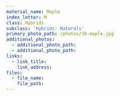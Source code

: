 ```yaml
---
material_name: Maple
index_letter: M
class: Hybrids
subclass: 'Hybrids: Naturals'
primary_photo_path: /photos/78-maple.jpg
additional_photos:
  - additional_photo_path:
  - additional_photo_path:
links:
  - link_title:
    link_address:
files:
  - file_name:
    file_path:
---
```



